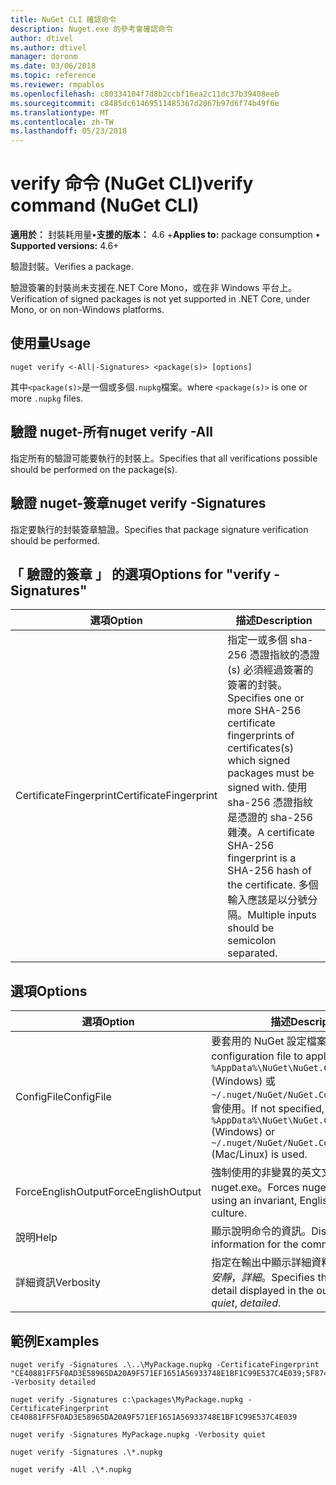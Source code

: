 ```yaml
---
title: NuGet CLI 確認命令
description: Nuget.exe 的參考會確認命令
author: dtivel
ms.author: dtivel
manager: doronm
ms.date: 03/06/2018
ms.topic: reference
ms.reviewer: rmpablos
ms.openlocfilehash: c80334104f7d8b2ccbf16ea2c11dc37b39408eeb
ms.sourcegitcommit: c8485dc61469511485367d2067b97d6f74b49f6e
ms.translationtype: MT
ms.contentlocale: zh-TW
ms.lasthandoff: 05/23/2018
---
```

# <a name="verify-command-nuget-cli"></a><span data-ttu-id="71dde-103">verify 命令 (NuGet CLI)</span><span class="sxs-lookup"><span data-stu-id="71dde-103">verify command (NuGet CLI)</span></span>

<span data-ttu-id="71dde-104">**適用於：** 封裝耗用量&bullet;**支援的版本：** 4.6 +</span><span class="sxs-lookup"><span data-stu-id="71dde-104">**Applies to:** package consumption &bullet; **Supported versions:** 4.6+</span></span>

<span data-ttu-id="71dde-105">驗證封裝。</span><span class="sxs-lookup"><span data-stu-id="71dde-105">Verifies a package.</span></span>

<span data-ttu-id="71dde-106">驗證簽署的封裝尚未支援在.NET Core Mono，或在非 Windows 平台上。</span><span class="sxs-lookup"><span data-stu-id="71dde-106">Verification of signed packages is not yet supported in .NET Core, under Mono, or on non-Windows platforms.</span></span>

## <a name="usage"></a><span data-ttu-id="71dde-107">使用量</span><span class="sxs-lookup"><span data-stu-id="71dde-107">Usage</span></span>

```cli
nuget verify <-All|-Signatures> <package(s)> [options]
```

<span data-ttu-id="71dde-108">其中`<package(s)>`是一個或多個`.nupkg`檔案。</span><span class="sxs-lookup"><span data-stu-id="71dde-108">where `<package(s)>` is one or more `.nupkg` files.</span></span>

## <a name="nuget-verify--all"></a><span data-ttu-id="71dde-109">驗證 nuget-所有</span><span class="sxs-lookup"><span data-stu-id="71dde-109">nuget verify -All</span></span>

<span data-ttu-id="71dde-110">指定所有的驗證可能要執行的封裝上。</span><span class="sxs-lookup"><span data-stu-id="71dde-110">Specifies that all verifications possible should be performed on the package(s).</span></span>

## <a name="nuget-verify--signatures"></a><span data-ttu-id="71dde-111">驗證 nuget-簽章</span><span class="sxs-lookup"><span data-stu-id="71dde-111">nuget verify -Signatures</span></span>

<span data-ttu-id="71dde-112">指定要執行的封裝簽章驗證。</span><span class="sxs-lookup"><span data-stu-id="71dde-112">Specifies that package signature verification should be performed.</span></span>

## <a name="options-for-verify--signatures"></a><span data-ttu-id="71dde-113">「 驗證的簽章 」 的選項</span><span class="sxs-lookup"><span data-stu-id="71dde-113">Options for "verify -Signatures"</span></span>

| <span data-ttu-id="71dde-114">選項</span><span class="sxs-lookup"><span data-stu-id="71dde-114">Option</span></span> | <span data-ttu-id="71dde-115">描述</span><span class="sxs-lookup"><span data-stu-id="71dde-115">Description</span></span> |
| --- | --- |
| <span data-ttu-id="71dde-116">CertificateFingerprint</span><span class="sxs-lookup"><span data-stu-id="71dde-116">CertificateFingerprint</span></span> | <span data-ttu-id="71dde-117">指定一或多個 sha-256 憑證指紋的憑證 (s) 必須經過簽署的簽署的封裝。</span><span class="sxs-lookup"><span data-stu-id="71dde-117">Specifies one or more SHA-256 certificate fingerprints of certificates(s) which signed packages must be signed with.</span></span> <span data-ttu-id="71dde-118">使用 sha-256 憑證指紋是憑證的 sha-256 雜湊。</span><span class="sxs-lookup"><span data-stu-id="71dde-118">A certificate SHA-256 fingerprint is a SHA-256 hash of the certificate.</span></span> <span data-ttu-id="71dde-119">多個輸入應該是以分號分隔。</span><span class="sxs-lookup"><span data-stu-id="71dde-119">Multiple inputs should be semicolon separated.</span></span> |

## <a name="options"></a><span data-ttu-id="71dde-120">選項</span><span class="sxs-lookup"><span data-stu-id="71dde-120">Options</span></span>

| <span data-ttu-id="71dde-121">選項</span><span class="sxs-lookup"><span data-stu-id="71dde-121">Option</span></span> | <span data-ttu-id="71dde-122">描述</span><span class="sxs-lookup"><span data-stu-id="71dde-122">Description</span></span> |
| --- | --- |
| <span data-ttu-id="71dde-123">ConfigFile</span><span class="sxs-lookup"><span data-stu-id="71dde-123">ConfigFile</span></span> | <span data-ttu-id="71dde-124">要套用的 NuGet 設定檔案。</span><span class="sxs-lookup"><span data-stu-id="71dde-124">The NuGet configuration file to apply.</span></span> <span data-ttu-id="71dde-125">如果未指定， `%AppData%\NuGet\NuGet.Config` (Windows) 或`~/.nuget/NuGet/NuGet.Config`(Mac/Linux) 會使用。</span><span class="sxs-lookup"><span data-stu-id="71dde-125">If not specified, `%AppData%\NuGet\NuGet.Config` (Windows) or `~/.nuget/NuGet/NuGet.Config` (Mac/Linux) is used.</span></span>|
| <span data-ttu-id="71dde-126">ForceEnglishOutput</span><span class="sxs-lookup"><span data-stu-id="71dde-126">ForceEnglishOutput</span></span> | <span data-ttu-id="71dde-127">強制使用的非變異的英文文化特性來執行 nuget.exe。</span><span class="sxs-lookup"><span data-stu-id="71dde-127">Forces nuget.exe to run using an invariant, English-based culture.</span></span> |
| <span data-ttu-id="71dde-128">說明</span><span class="sxs-lookup"><span data-stu-id="71dde-128">Help</span></span> | <span data-ttu-id="71dde-129">顯示說明命令的資訊。</span><span class="sxs-lookup"><span data-stu-id="71dde-129">Displays help information for the command.</span></span> |
| <span data-ttu-id="71dde-130">詳細資訊</span><span class="sxs-lookup"><span data-stu-id="71dde-130">Verbosity</span></span> | <span data-ttu-id="71dde-131">指定在輸出中顯示詳細資料的數量：*正常*，*安靜*，*詳細*。</span><span class="sxs-lookup"><span data-stu-id="71dde-131">Specifies the amount of detail displayed in the output: *normal*, *quiet*, *detailed*.</span></span> |

## <a name="examples"></a><span data-ttu-id="71dde-132">範例</span><span class="sxs-lookup"><span data-stu-id="71dde-132">Examples</span></span>

```cli
nuget verify -Signatures .\..\MyPackage.nupkg -CertificateFingerprint "CE40881FF5F0AD3E58965DA20A9F571EF1651A56933748E1BF1C99E537C4E039;5F874AAF47BCB268A19357364E7FBB09D6BF9E8A93E1229909AC5CAC865802E2" -Verbosity detailed

nuget verify -Signatures c:\packages\MyPackage.nupkg -CertificateFingerprint CE40881FF5F0AD3E58965DA20A9F571EF1651A56933748E1BF1C99E537C4E039

nuget verify -Signatures MyPackage.nupkg -Verbosity quiet

nuget verify -Signatures .\*.nupkg

nuget verify -All .\*.nupkg

```